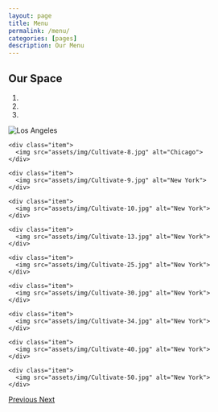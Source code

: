 ```yaml
---
layout: page
title: Menu
permalink: /menu/
categories: [pages]
description: Our Menu
---
```


## Our Space

<div id="myCarousel" class="carousel slide" data-ride="carousel">
  <!-- Indicators -->
  <ol class="carousel-indicators">
    <li data-target="#myCarousel" data-slide-to="0" class="active"></li>
    <li data-target="#myCarousel" data-slide-to="1"></li>
    <li data-target="#myCarousel" data-slide-to="2"></li>
  </ol>

  <!-- Wrapper for slides -->
  <div class="carousel-inner">
    <div class="item active">
      <img src="assets/img/Cultivate-4.jpg" alt="Los Angeles">
    </div>

    <div class="item">
      <img src="assets/img/Cultivate-8.jpg" alt="Chicago">
    </div>

    <div class="item">
      <img src="assets/img/Cultivate-9.jpg" alt="New York">
    </div>

    <div class="item">
      <img src="assets/img/Cultivate-10.jpg" alt="New York">
    </div>

    <div class="item">
      <img src="assets/img/Cultivate-13.jpg" alt="New York">
    </div>

    <div class="item">
      <img src="assets/img/Cultivate-25.jpg" alt="New York">
    </div>

    <div class="item">
      <img src="assets/img/Cultivate-30.jpg" alt="New York">
    </div>

    <div class="item">
      <img src="assets/img/Cultivate-34.jpg" alt="New York">
    </div>

    <div class="item">
      <img src="assets/img/Cultivate-40.jpg" alt="New York">
    </div>

    <div class="item">
      <img src="assets/img/Cultivate-50.jpg" alt="New York">
    </div>

  </div>

  <!-- Left and right controls -->
  <a class="left carousel-control" href="#myCarousel" data-slide="prev">
    <span class="glyphicon glyphicon-chevron-left"></span>
    <span class="sr-only">Previous</span>
  </a>
  <a class="right carousel-control" href="#myCarousel" data-slide="next">
    <span class="glyphicon glyphicon-chevron-right"></span>
    <span class="sr-only">Next</span>
  </a>
</div>
